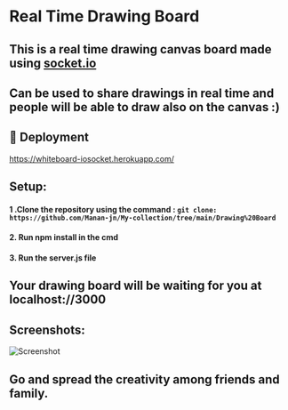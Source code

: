 # Real Time Drawing Board
## This is a real time drawing canvas board made using [socket.io](https://socket.io/)
## Can be used to share drawings in real time and people will be able to draw also on the canvas :) 

  ## 🧪 Deployment
https://whiteboard-iosocket.herokuapp.com/

## Setup:
#### 1 .Clone the repository using the command : `git clone: https://github.com/Manan-jn/My-collection/tree/main/Drawing%20Board` <br/>
#### 2. Run npm install in the cmd 
#### 3. Run the server.js file
## Your drawing board will be waiting for you at localhost://3000 
## Screenshots:
![Screenshot](https://github.com/Manan-jn/My-collection/blob/main/Drawing%20Board/board.jpg)
## Go and spread the creativity among friends and family.

